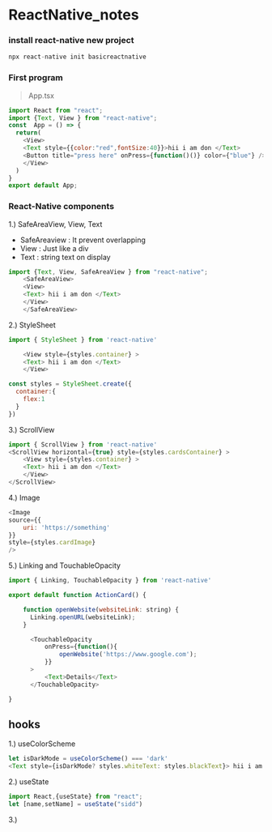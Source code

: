 # ReactNative_notes
### install react-native new project
```javascript
npx react-native init basicreactnative
```
### First program
> App.tsx
```javascript
import React from "react";
import {Text, View } from "react-native";
const  App = () => {
  return(
    <View>
    <Text style={{color:"red",fontSize:40}}>hii i am don </Text>
    <Button title="press here" onPress={function()()} color={"blue"} />
    </View>
  )
}
export default App;
```
### React-Native components
1.) SafeAreaView, View, Text
- SafeAreaview : It prevent overlapping
- View : Just like a div
- Text : string text on display

```javascript
import {Text, View, SafeAreaView } from "react-native";
    <SafeAreaView>
    <View>
    <Text> hii i am don </Text>
    </View>
    </SafeAreaView>
```


2.) StyleSheet
```javascript
import { StyleSheet } from 'react-native'

    <View style={styles.container} >
    <Text> hii i am don </Text>
    </View>

const styles = StyleSheet.create({
  container:{
    flex:1
  }
})
```
3.) ScrollView
```javascript
import { ScrollView } from 'react-native'
<ScrollView horizontal={true} style={styles.cardsContainer} >
    <View style={styles.container} >
    <Text> hii i am don </Text>
    </View>
</ScrollView>
```
4.) Image
```javascript
<Image
source={{
    uri: 'https://something'
}}
style={styles.cardImage}
/>
```
5.) Linking and TouchableOpacity
```javascript
import { Linking, TouchableOpacity } from 'react-native'

export default function ActionCard() {

    function openWebsite(websiteLink: string) {
      Linking.openURL(websiteLink);
    }

      <TouchableOpacity
          onPress={function(){
              openWebsite('https://www.google.com');
          }}
      >
          <Text>Details</Text>
      </TouchableOpacity>

}
```

## hooks
1.) useColorScheme
```javascript
let isDarkMode = useColorScheme() === 'dark'
<Text style={isDarkMode? styles.whiteText: styles.blackText}> hii i am don </Text>
```

2.) useState
```javascript
import React,{useState} from "react";
let [name,setName] = useState("sidd")
```

3.) 

